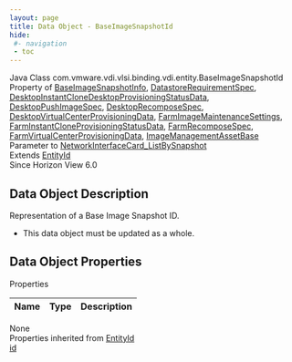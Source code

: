 ```yaml
---
layout: page
title: Data Object - BaseImageSnapshotId
hide:
 #- navigation
 - toc
---
```


  
 
  



Java Class
    com.vmware.vdi.vlsi.binding.vdi.entity.BaseImageSnapshotId  
Property of
     [BaseImageSnapshotInfo](vdi.utils.virtualcenter.BaseImageSnapshot.BaseImageSnapshotInfo.md#field_detail), [DatastoreRequirementSpec](vdi.utils.virtualcenter.Datastore.DatastoreRequirementSpec.md#field_detail), [DesktopInstantCloneDesktopProvisioningStatusData](vdi.resources.Desktop.InstantCloneProvisioningStatusData.md#field_detail), [DesktopPushImageSpec](vdi.resources.Desktop.PushImageSpec.md#field_detail), [DesktopRecomposeSpec](vdi.resources.Desktop.RecomposeSpec.md#field_detail), [DesktopVirtualCenterProvisioningData](vdi.resources.Desktop.VirtualCenterProvisioningData.md#field_detail), [FarmImageMaintenanceSettings](vdi.resources.Farm.ImageMaintenanceSettings.md#field_detail), [FarmInstantCloneProvisioningStatusData](vdi.resources.Farm.InstantCloneProvisioningStatusData.md#field_detail), [FarmRecomposeSpec](vdi.resources.Farm.RecomposeSpec.md#field_detail), [FarmVirtualCenterProvisioningData](vdi.resources.Farm.VirtualCenterProvisioningData.md#field_detail), [ImageManagementAssetBase](vdi.utils.imagemanagement.ImageManagementAsset.ImageManagementAssetBase.md#field_detail)  
Parameter to
     [NetworkInterfaceCard_ListBySnapshot](vdi.utils.virtualcenter.NetworkInterfaceCard.md#listBySnapshot)  
Extends
     [EntityId](vdi.EntityId.md)  
Since 
    Horizon View 6.0

## Data Object Description 

Representation of a Base Image Snapshot ID. 

  * This data object must be updated as a whole.



## Data Object Properties

Properties

Name |  Type |  Description   
---|---|---  
None  
Properties inherited from [EntityId](vdi.EntityId.md)  
[id](vdi.EntityId.md#id)  
  
  
 
  
  

